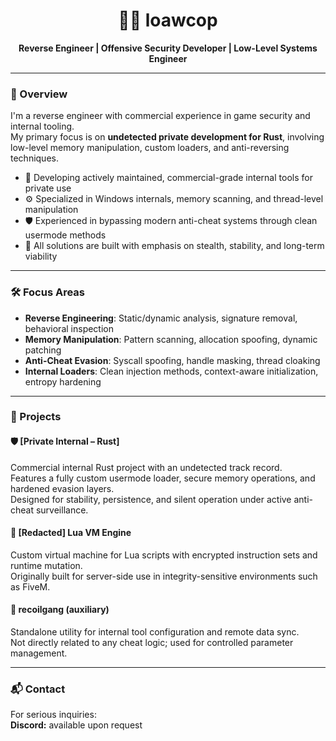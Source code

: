 <h1 align="center">👨‍💻 loawcop</h1>
<p align="center"><strong>Reverse Engineer | Offensive Security Developer | Low-Level Systems Engineer</strong></p>

---

### 🧠 Overview

I'm a reverse engineer with commercial experience in game security and internal tooling.  
My primary focus is on **undetected private development for Rust**, involving low-level memory manipulation, custom loaders, and anti-reversing techniques.

- 🧱 Developing actively maintained, commercial-grade internal tools for private use
- ⚙️ Specialized in Windows internals, memory scanning, and thread-level manipulation
- 🛡️ Experienced in bypassing modern anti-cheat systems through clean usermode methods
- 🚫 All solutions are built with emphasis on stealth, stability, and long-term viability

---

### 🛠️ Focus Areas

- **Reverse Engineering**: Static/dynamic analysis, signature removal, behavioral inspection
- **Memory Manipulation**: Pattern scanning, allocation spoofing, dynamic patching
- **Anti-Cheat Evasion**: Syscall spoofing, handle masking, thread cloaking
- **Internal Loaders**: Clean injection methods, context-aware initialization, entropy hardening

---

### 🧪 Projects

#### 🛡️ [Private Internal – Rust]
Commercial internal Rust project with an undetected track record.  
Features a fully custom usermode loader, secure memory operations, and hardened evasion layers.  
Designed for stability, persistence, and silent operation under active anti-cheat surveillance.

#### 🔐 [Redacted] Lua VM Engine
Custom virtual machine for Lua scripts with encrypted instruction sets and runtime mutation.  
Originally built for server-side use in integrity-sensitive environments such as FiveM.

#### 🎯 recoilgang (auxiliary)
Standalone utility for internal tool configuration and remote data sync.  
Not directly related to any cheat logic; used for controlled parameter management.

---

### 📬 Contact

For serious inquiries:  
**Discord:** available upon request
